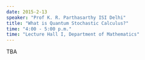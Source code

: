 ```yaml
---
date: 2015-2-13
speaker: "Prof K. R. Parthasarthy ISI Delhi"
title: "What is Quantum Stochastic Calculus?"
time: "4:00 - 5:00 p.m." 
time: "Lecture Hall I, Department of Mathematics"
---
```

TBA
